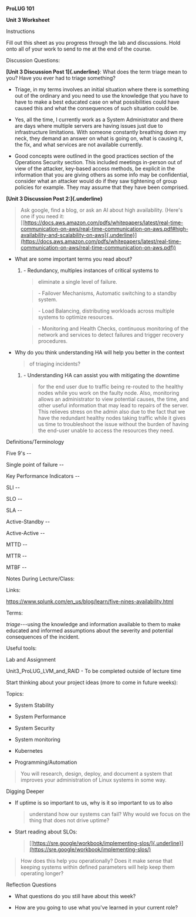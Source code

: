 **ProLUG 101**

**Unit 3 Worksheet**

Instructions

Fill out this sheet as you progress through the lab and discussions.
Hold onto all of your work to send to me at the end of the course.

Discussion Questions:

**[Unit 3 Discussion Post 1]{.underline}**: What does the term triage
mean to you? Have you ever had to triage something?

- Triage, in my terms involves an initial situation where there is
  something out of the ordinary and you need to use the knowledge that
  you have to have to make a best educated case on what possibilities
  could have caused this and what the consequences of such situation
  could be.

- Yes, all the time, I currently work as a System Administrator and
  there are days where multiple servers are having issues just due to
  infrastructure limitations. With someone constantly breathing down my
  neck, they demand an answer on what is going on, what is causing it,
  the fix, and what services are not available currently.

- Good concepts were outlined in the good practices section of the
  Operations Security section. This included meetings in-person out of
  view of the attacker, key-based access methods, be explicit in the
  information that you are giving others as some info may be
  confidential, consider what an attacker would do if they saw
  tightening of group policies for example. They may assume that they
  have been comprised.

**[Unit 3 Discussion Post 2:]{.underline}**

> Ask google, find a blog, or ask an AI about high availability. (Here's
> one if you need it:
> [[https://docs.aws.amazon.com/pdfs/whitepapers/latest/real-time-communication-on-aws/real-time-communication-on-aws.pdf#high-availability-and-scalability-on-aws]{.underline}](https://docs.aws.amazon.com/pdfs/whitepapers/latest/real-time-communication-on-aws/real-time-communication-on-aws.pdf))

- What are some important terms you read about?

  1.  \- Redundancy, multiples instances of critical systems to
      > eliminate a single level of failure.

      > \- Failover Mechanisms, Automatic switching to a standby system.

      > \- Load Balancing, distributing workloads across multiple
      > systems to optimize resources.

      > \- Monitoring and Health Checks, continuous monitoring of the
      > network and services to detect failures and trigger recovery
      > procedures.

- Why do you think understanding HA will help you better in the context
  > of triaging incidents?

  1.  \- Understanding HA can assist you with mitigating the downtime
      > for the end user due to traffic being re-routed to the healthy
      > nodes while you work on the faulty node. Also, monitoring allows
      > an administrator to view potential causes, the time, and other
      > useful information that may lead to repairs of the server. This
      > relieves stress on the admin also due to the fact that we have
      > the redundant healthy nodes taking traffic while it gives us
      > time to troubleshoot the issue without the burden of having the
      > end-user unable to access the resources they need.

Definitions/Terminology

Five 9's -- 

Single point of failure --

Key Performance Indicators --

SLI --

SLO --

SLA --

Active-Standby --

Active-Active --

MTTD --

MTTR --

MTBF --

Notes During Lecture/Class:

Links:

https://www.splunk.com/en_us/blog/learn/five-nines-availability.html

Terms:

*triage*---using the knowledge and information available to them to make
educated and informed assumptions about the severity and potential
consequences of the incident.

Useful tools:

Lab and Assignment

Unit3_ProLUG_LVM_and_RAID - To be completed outside of lecture time

Start thinking about your project ideas (more to come in future weeks):

Topics:

- System Stability

- System Performance

- System Security

- System monitoring

- Kubernetes

- Programming/Automation

> You will research, design, deploy, and document a system that improves
> your administration of Linux systems in some way.

Digging Deeper

- If uptime is so important to us, why is it so important to us to also
  > understand how our systems can fail? Why would we focus on the thing
  > that does not drive uptime?

<!-- -->

- Start reading about SLOs:
  > [[https://sre.google/workbook/implementing-slos/]{.underline}](https://sre.google/workbook/implementing-slos/)

> How does this help you operationally? Does it make sense that keeping
> systems within defined parameters will help keep them operating
> longer?

Reflection Questions

- What questions do you still have about this week?

<!-- -->

- How are you going to use what you've learned in your current role?
